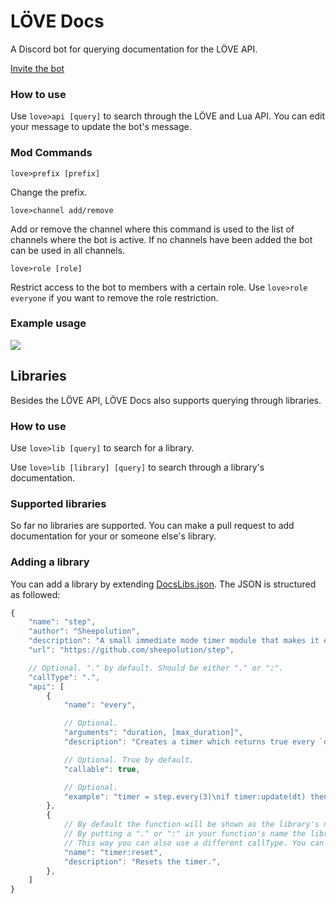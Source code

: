 # LÖVE Docs

A Discord bot for querying documentation for the LÖVE API.

[Invite the bot](https://discord.com/api/oauth2/authorize?client_id=855477819848392734&permissions=18432&scope=bot)

### How to use
Use `love>api [query]` to search through the LÖVE and Lua API. You can edit your message to update the bot's message.

### Mod Commands
`love>prefix [prefix]` 

Change the prefix.

`love>channel add/remove`

Add or remove the channel where this command is used to the list of channels where the bot is active. If no channels have been added the bot can be used in all channels.

`love>role [role]`

Restrict access to the bot to members with a certain role. Use `love>role everyone` if you want to remove the role restriction.

### Example usage

![](https://cdn.discordapp.com/attachments/817036396790939718/857868604435070986/unknown.png)

## Libraries

Besides the LÖVE API, LÖVE Docs also supports querying through libraries.

### How to use

Use `love>lib [query]` to search for a library.

Use `love>lib [library] [query]` to search through a library's documentation.

### Supported libraries

So far no libraries are supported. You can make a pull request to add documentation for your or someone else's library.

### Adding a library

You can add a library by extending [DocsLibs.json](code/src/Data/DocsLibs.json). The JSON is structured as followed:

```js
{
    "name": "step",
    "author": "Sheepolution",
    "description": "A small immediate mode timer module that makes it easier to have an action execute with a certain interval or after a delay.",
    "url": "https://github.com/sheepolution/step",

    // Optional. "." by default. Should be either "." or ":".
    "callType": ".", 
    "api": [
        {
            "name": "every",

            // Optional.
            "arguments": "duration, [max_duration]", 
            "description": "Creates a timer which returns true every `duration` seconds. If `max_duration` is set the duration will be a random float between `duration` and `max_duration` every loop.",

            // Optional. True by default.
            "callable": true,

            // Optional.
            "example": "timer = step.every(3)\nif timer:update(dt) then\n  print(\"This will be printed every 3 seconds\")\nend"
        },
        {
            // By default the function will be shown as the library's name + the function's name.
            // By putting a "." or ":" in your function's name the library's name will not be used.
            // This way you can also use a different callType. You can put the library's name in the function's name in that case.
            "name": "timer:reset",
            "description": "Resets the timer.",
        },
    ]
}
```